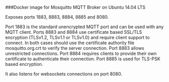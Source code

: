 ###Docker image for Mosquitto MQTT Broker on Ubuntu 14.04 LTS

Exposes ports 1883, 8883, 8884, 8885 and 8080.


Port 1883 is the standard unencrypted MQTT port and can be used with any MQTT client. Ports 8883 and 8884 use certificate based SSL/TLS encryption (TLSv1.2, TLSv1.1 or TLSv1.0) and require client support to connect. In both cases should use the certificate authority file mosquitto.org.crt to verify the server connection. Port 8883 allows unrestricted connections. Port 8884 requires clients to provide their own certificate to authenticate their connection. Port 8885 is used for TLS-PSK based encryption. 

It also listens for websockets connections on port 8080.
